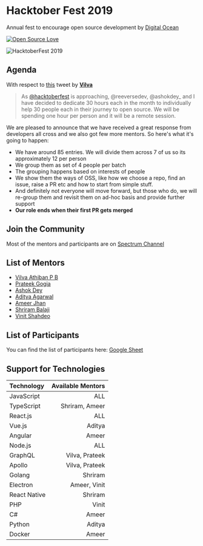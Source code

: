 # Hacktober Fest 2019 
Annual fest to encourage open source development by [Digital Ocean](https://hacktoberfest.digitalocean.com/)

[![Open Source Love](https://badges.frapsoft.com/os/v2/open-source.svg?v=103)](https://github.com/vinitshahdeo/HacktoberFest)

![HacktoberFest 2019](https://camo.githubusercontent.com/73b77ee452271049513e503ff3e8e8c172eaadab/68747470733a2f2f6861636b746f626572666573742e6469676974616c6f6365616e2e636f6d2f6173736574732f484631395f736f6369616c2d373434643937366632323765346166663638363634343361626365646538633635316233303965633963376339663734313066353934346638653132393962392e706e67)

## Agenda

With respect to [this](https://twitter.com/vilvaathibanpb/status/1178483041615990786) tweet by **[Vilva](https://twitter.com/vilvaathibanpb)**

> As [@hacktoberfest](https://twitter.com/hacktoberfest) is approaching, @reeversedev, @ashokdey_ and I have decided to dedicate 30 hours each in the month to individually help 30 people each in their journey to open source. We will be spending one hour per person and it will be a remote session. 

We are pleased to announce that we have received a great response from developers all cross and we also got few more mentors. So here's what it's going to happen:

- We have around 85 entries. We will divide them across 7 of us so its approximately 12 per person
- We group them as set of 4 people per batch
- The grouping happens based on interests of people
- We show them the ways of OSS, like how we choose a repo, find an issue, raise a PR etc and how to start from simple stuff.
- And definitely not everyone will move forward, but those who do, we will re-group them and revisit them on ad-hoc basis and provide further support
- **Our role ends when their first PR gets merged**

## Join the Community

Most of the mentors and participants are on [Spectrum Channel](https://spectrum.chat/road-to-hacktober)

## List of Mentors

- [Vilva Athiban P B](https://twitter.com/vilvaathibanpb)
- [Prateek Gogia](https://twitter.com/reeversedev)
- [Ashok Dey](https://twitter.com/ashokdey_)
- [Aditya Agarwal](https://twitter.com/dev__adi)
- [Ameer Jhan](https://twitter.com/ameerthehacker)
- [Shriram Balaji](https://twitter.com/__shriram)
- [Vinit Shahdeo](https://twitter.com/Vinit_Shahdeo)

## List of Participants

You can find the list of participants here: [Google Sheet](https://docs.google.com/spreadsheets/d/1yHdWDZj3ew1CTaunp_jEMrvkEjuVVyueLPd1w1QCWx0/edit?pli=1#gid=0)

## Support for Technologies

| Technology       | Available Mentors        
|:------------- |----------------:|
| JavaScript | ALL |
| TypeScript | Shriram, Ameer |
| React.js | ALL |
| Vue.js | Aditya |
| Angular | Ameer |
| Node.js | ALL | 
| GraphQL | Vilva, Prateek |
| Apollo | Vilva, Prateek |
| Golang | Shriram |
| Electron | Ameer, Vinit |
| React Native | Shriram |
| PHP | Vinit |
| C# | Ameer |
| Python | Aditya |
| Docker | Ameer |
